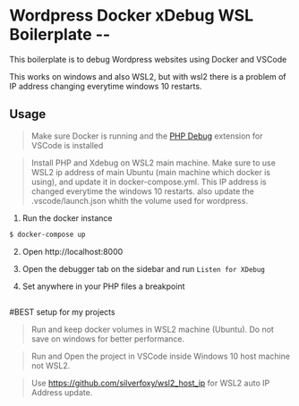 # Wordpress Docker xDebug WSL Boilerplate -- 

This boilerplate is to debug Wordpress websites using Docker and VSCode

This works on windows and also WSL2, but with wsl2 there is a problem of IP address changing everytime windows 10 restarts.

## Usage

> Make sure Docker is running and the [PHP Debug](https://marketplace.visualstudio.com/items?itemName=felixfbecker.php-debug) extension for VSCode is installed

> Install PHP and Xdebug on WSL2 main machine.
> Make sure to use WSL2 ip address of main Ubuntu (main machine which docker is using), and update it in docker-compose.yml. This IP address is changed everytime 
> the windows 10 restarts.
> also update the .vscode/launch.json whith the volume used for wordpress.


1. Run the docker instance
```sh
$ docker-compose up
```

2. Open http://localhost:8000

3. Open the debugger tab on the sidebar and run `Listen for XDebug`

4. Set anywhere in your PHP files a breakpoint

##
#BEST setup for my projects

> Run and keep docker volumes in WSL2 machine (Ubuntu). Do not save on windows for better performance.

> Run and Open the project in VSCode inside Windows 10 host machine not WSL2.

> Use https://github.com/silverfoxy/wsl2_host_ip for WSL2 auto IP Address update.
